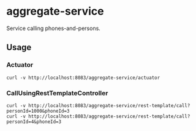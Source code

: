 # aggregate-service
Service calling phones-and-persons.

## Usage

### Actuator
```
curl -v http://localhost:8083/aggregate-service/actuator
```

### CallUsingRestTemplateController
```
curl -v http://localhost:8083/aggregate-service/rest-template/call?personId=1000&phoneId=3
curl -v http://localhost:8083/aggregate-service/rest-template/call?personId=4&phoneId=3

```